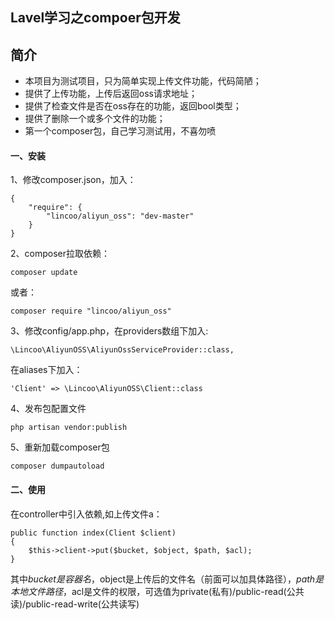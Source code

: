 ## Lavel学习之compoer包开发
## 简介
- 本项目为测试项目，只为简单实现上传文件功能，代码简陋；
- 提供了上传功能，上传后返回oss请求地址；
- 提供了检查文件是否在oss存在的功能，返回bool类型；
- 提供了删除一个或多个文件的功能；
- 第一个composer包，自己学习测试用，不喜勿喷
#### 一、安装
1、修改composer.json，加入：
```$xslt
{
    "require": {
        "lincoo/aliyun_oss": "dev-master"
    }
}
```
2、composer拉取依赖：
```$xslt
composer update 
```
或者：
```$xslt
composer require "lincoo/aliyun_oss"
```
3、修改config/app.php，在providers数组下加入:
```$xslt
\Lincoo\AliyunOSS\AliyunOssServiceProvider::class,
```
在aliases下加入：
```$xslt
'Client' => \Lincoo\AliyunOSS\Client::class
```
4、发布包配置文件
```$xslt
php artisan vendor:publish
```
5、重新加载composer包
```$xslt
composer dumpautoload
```
#### 二、使用
在controller中引入依赖,如上传文件a：
```$xslt
public function index(Client $client)
{
    $this->client->put($bucket, $object, $path, $acl);
}
```
其中$bucket是容器名，$object是上传后的文件名（前面可以加具体路径），$path是本地文件路径，$acl是文件的权限，可选值为private(私有)/public-read(公共读)/public-read-write(公共读写)
